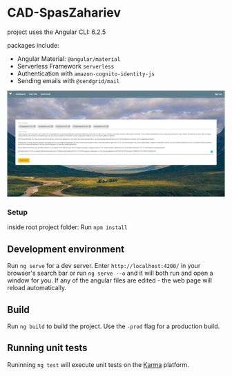 # CAD-SpasZahariev


project uses the Angular CLI: 6.2.5

packages include:
* Angular Material: `@angular/material`
* Serverless Framework `serverless`
* Authentication with `amazon-cognito-identity-js`
* Sending emails with `@sendgrid/mail`

![alt text](https://github.com/SpasZahariev/CAD-SpasZahariev/blob/master/src/assets/resources/repo-image.PNG)

### Setup
inside root project folder:
Run `npm install`

## Development environment

Run `ng serve` for a dev server. Enter `http://localhost:4200/` in your browser's search bar or run `ng serve --o` and it will both run and open a window for you. If any of the angular files are edited - the web page will reload automatically.

## Build

Run `ng build` to build the project. Use the `-prod` flag for a production build.

## Running unit tests

Runinning `ng test` will execute unit tests on the [Karma](https://karma-runner.github.io) platform.
